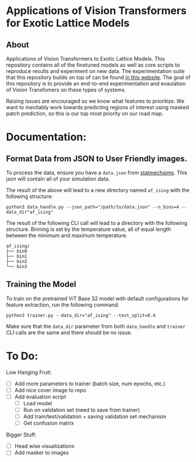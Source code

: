 # Applications of Vision Transformers for Exotic Lattice Models 

## About
Applications of Vision Transformers to Exotic Lattice Models. This repository contains all of the finetuned models as well as core scripts to reproduce results and experiment on new data. The experimentation suite that this repository builds on top of can be found [in this website](https://www.statmechsims.com/). The goal of this repository is to provide an end-to-end experimentation and evaulation of Vision Transfomers on these types of systems.

Raising issues are encouraged so we know what features to prioritize. We want to inevitably work towards predicting regions of interest using masked patch prediction, so this is our top most priority on our road map. 

# Documentation:

## Format Data from JSON to User Friendly images.
To process the data, ensure you have a `data.json` from [statmechsims](https://www.statmechsims.com/). This json will contain all of your simulation data.

The result of the above will lead to a new directory named `af_ising` with the following structure:

```console
python3 data_handle.py --json_path="/path/to/data.json" --n_bins=4 --data_dir"af_ising"
```

The result of the following CLI call will lead to a directory with the following structure. Binning is set by the temperature value, all of equal length between the minimum and maximum temperature.

```console
af_ising/
├── bin0 
├── bin1
├── bin2 
└── bin3 
```

## Training the Model

To train on the pretrained ViT Base 32 model with default configurations for feature extraction, run the following command.

```console
python3 trainer.py --data_dir="af_ising" --test_split=0.4
```
Make sure that the `data_dir` parameter from both `data_handle` and `trainer` CLI calls are the same and there should be no issue.

# To Do:

Low Hanging Fruit:
- [ ] Add more parameters to trainer (batch size, num epochs, etc.)
- [ ] Add nice cover image to repo
- [ ] Add evaluation script
   - [ ] Load model
   - [ ] Run on validation set (need to save from trainer)
   - [ ] Add train/test/validation + saving validation set mechanism
   - [ ] Get confusion matrix

Bigger Stuff:
- [ ] Head wise visualizations
- [ ] Add masker to images
